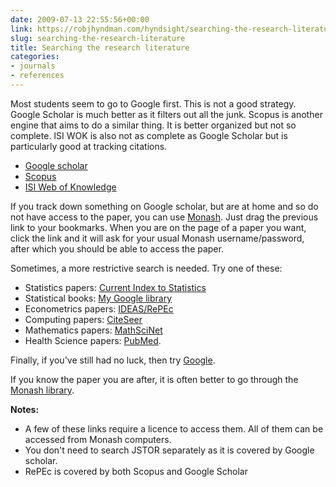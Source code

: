 ```yaml
---
date: 2009-07-13 22:55:56+00:00
link: https://robjhyndman.com/hyndsight/searching-the-research-literature/
slug: searching-the-research-literature
title: Searching the research literature
categories:
- journals
- references
---
```


Most students seem to go to Google first. This is not a good strategy. Google Scholar is much better as it filters out all the junk. Scopus is another engine that aims to do a similar thing. It is better organized but not so complete. ISI WOK is also not as complete as Google Scholar but is particularly good at tracking citations.

  * [Google scholar](http://scholar.google.com/)
  * [Scopus](http://www.scopus.com/home.url)
  * [ISI Web of Knowledge](http://isiwebofknowledge.com/)

If you track down something on Google scholar, but are at home and so do not have access to the paper, you can use [Monash](javascript:void(location.href=%22https://go.openathens.net/redirector/www.monash.edu?url=%22+location.href)). Just drag the previous link to your bookmarks. When you are on the page of a paper you want, click the link and it will ask for your usual Monash username/password, after which you should be able to access the paper.

Sometimes, a more restrictive search is needed. Try one of these:

  * Statistics papers: [Current Index to Statistics](https://mathscinet.ams.org/cis)
  * Statistical books: [My Google library](https://robjhyndman.com/hyndsight/searching-the-statistical-literature/)
  * Econometrics papers: [IDEAS/RePEc](http://ideas.repec.org/)
  * Computing papers: [CiteSeer](http://citeseerx.ist.psu.edu/)
  * Mathematics papers: [MathSciNet](http://www.ams.org/mathscinet/search.html)
  * Health Science papers: [PubMed](http://www.hubmed.org).

Finally, if you've still had no luck, then try [Google](http://www.google.com/).

If you know the paper you are after, it is often better to go through the [Monash library](https://www.monash.edu/library).

**Notes:**

  * A few of these links require a licence to access them. All of them can be accessed from Monash computers.
  * You don't need to search JSTOR separately as it is covered by Google scholar.
  * RePEc is covered by both Scopus and Google Scholar
